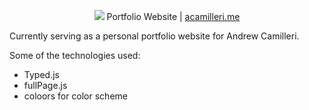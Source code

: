 <p align="center">
    <img src="

<h2 align="center">
    Portfolio Website | <a href src="acamilleri.me">acamilleri.me</a>
</h2>

Currently serving as a personal portfolio website for Andrew Camilleri.

Some of the technologies used:
* Typed.js
* fullPage.js
* coloors for color scheme
